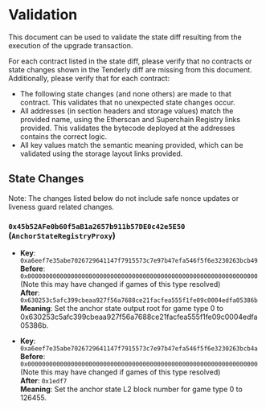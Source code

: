 # Validation

This document can be used to validate the state diff resulting from the execution of the upgrade transaction.

For each contract listed in the state diff, please verify that no contracts or state changes shown in the Tenderly diff
are missing from this document. Additionally, please verify that for each contract:

- The following state changes (and none others) are made to that contract. This validates that no unexpected state
  changes occur.
- All addresses (in section headers and storage values) match the provided name, using the Etherscan and Superchain
  Registry links provided. This validates the bytecode deployed at the addresses contains the correct logic.
- All key values match the semantic meaning provided, which can be validated using the storage layout links provided.

## State Changes

Note: The changes listed below do not include safe nonce updates or liveness guard related changes.

### `0x45b52AFe0b60f5aB1a2657b911b57DE0c42e5E50` (`AnchorStateRegistryProxy`)

- **Key**: `0xa6eef7e35abe7026729641147f7915573c7e97b47efa546f5f6e3230263bcb49`<br/>
  **Before**: `0x0000000000000000000000000000000000000000000000000000000000000000` (Note this may have changed if games of this type resolved)<br/>
  **After**: `0x630253c5afc399cbeaa927f56a7688ce21facfea555f1fe09c0004edfa05386b` <br/>
  **Meaning**: Set the anchor state output root for game type 0 to 0x630253c5afc399cbeaa927f56a7688ce21facfea555f1fe09c0004edfa05386b.

- **Key**: `0xa6eef7e35abe7026729641147f7915573c7e97b47efa546f5f6e3230263bcb4a`<br/>
  **Before**: `0x0000000000000000000000000000000000000000000000000000000000000000` (Note this may have changed if games of this type resolved)<br/>
  **After**: `0x1edf7` <br/>
  **Meaning**: Set the anchor state L2 block number for game type 0 to 126455.
